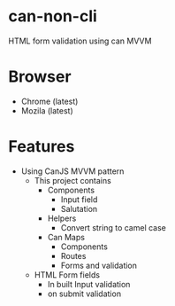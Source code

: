 # can-non-cli
HTML form validation using can MVVM 

# Browser
- Chrome (latest)
- Mozila (latest)

# Features
- Using CanJS MVVM pattern
	- This project contains
		- Components 
			- Input field
			- Salutation
		- Helpers
			- Convert string to camel case
		- Can Maps
			- Components
			- Routes
			- Forms and validation 
    - HTML Form fields
    	- In built Input validation 
    	- on submit validation
